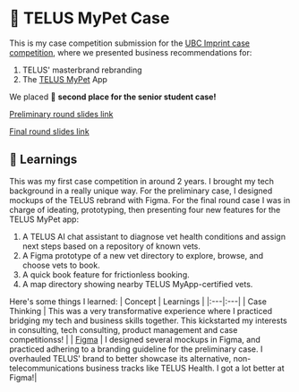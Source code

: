# 🐶 TELUS MyPet Case

This is my case competition submission for the [UBC Imprint case competition](https://www.instagram.com/ubcimprint/), where we presented business recommendations for:
1. TELUS' masterbrand rebranding
2. The [TELUS MyPet](https://www.telus.com/en/health/mypet) App

We placed 🥈 **second place for the senior student case!**

[Preliminary round slides link](https://drive.google.com/file/d/1F-5KQ8dSqqZLaXkb2r71mBwgjG_evodO/view?usp=sharing)

[Final round slides link](https://drive.google.com/file/d/1E8gHKfGA0cooUbUQMURxIMY5ScSINMte/view?usp=sharing)

## :book: Learnings

This was my first case competition in around 2 years. I brought my tech background in a really unique way. For the preliminary case, I designed mockups of the TELUS rebrand with Figma. For the final round case I was in charge of ideating, prototyping, then presenting four new features for the TELUS MyPet app:
1. A TELUS AI chat assistant to diagnose vet health conditions and assign next steps based on a repository of known vets.
2. A Figma prototype of a new vet directory to explore, browse, and choose vets to book.
3. A quick book feature for frictionless booking.
4. A map directory showing nearby TELUS MyApp-certified vets.

Here's some things I learned:
| Concept | Learnings |
|:---|:---|
| Case Thinking | This was a very transformative experience where I practiced bridging my tech and business skills together. This kickstarted my interests in consulting, tech consulting, product management and case competitionss! |
| [Figma](https://www.figma.com/design/) | I designed several mockups in Figma, and practiced adhering to a branding guideline for the preliminary case. I overhauled TELUS' brand to better showcase its alternative, non-telecommunications business tracks like TELUS Health. I got a lot better at Figma!|
